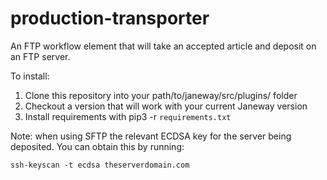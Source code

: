 # production-transporter
An FTP workflow element that will take an accepted article and deposit on an FTP server.

To install:

1. Clone this repository into your path/to/janeway/src/plugins/ folder
2. Checkout a version that will work with your current Janeway version
3. Install requirements with pip3 -r `requirements.txt`

Note: when using SFTP the relevant ECDSA key for the server being deposited. You can obtain this by running:

`ssh-keyscan -t ecdsa theserverdomain.com`